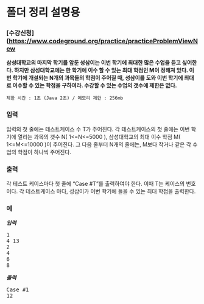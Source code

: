 # 폴더 정리 설명용

### [수강신청](https://www.codeground.org/practice/practiceProblemViewNew

**삼성대학교의 마지막 학기를 앞둔 성삼이는 이번 학기에 최대한 많은 수업을 듣고 싶어한다.
하지만 삼성대학교에는 한 학기에 이수 할 수 있는 최대 학점인 M이 정해져 있다.
이번 학기에 개설되는 N개의 과목들의 학점이 주어질 때,
성삼이를 도와 이번 학기에 최대로 이수할 수 있는 학점을 구하여라. 수강할 수 있는 수업의 갯수에 제한은 없다.**

    제한 시간 : 1초 (Java 2초) / 메모리 제한 : 256mb
    
 
    
### 입력
입력의 첫 줄에는 테스트케이스 수 T가 주어진다.
각 테스트케이스의 첫 줄에는 이번 학기에 열리는 과목의 갯수 N( 1<=N<=5000 ),
삼성대학교의 최대 이수 학점 M( 1<=M<=10000 )이 주어진다.
그 다음 줄부터 N개의 줄에는, M보다 작거나 같은 각 수업의 학점이 하나씩 주어진다.

### 출력
각 테스트 케이스마다 첫 줄에 “Case #T”를 출력하여야 한다. 이때 T는 케이스의 번호이다.
각 테스트케이스 마다, 성삼이가 이번 학기에 들을 수 있는 최대 학점을 출력한다.

### 예

***입력***
<pre>
1
4 13
2
4
6
8
</pre>
***출력***
<pre>
Case #1
12
</pre>
